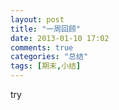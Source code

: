 ```yaml
---
layout: post
title: "一周回顾"
date: 2013-01-10 17:02
comments: true
categories: "总结"
tags: [期末,小结]
---
```

try  
